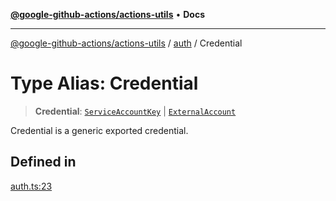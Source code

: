 [**@google-github-actions/actions-utils**](../../README.md) • **Docs**

***

[@google-github-actions/actions-utils](../../modules.md) / [auth](../README.md) / Credential

# Type Alias: Credential

> **Credential**: [`ServiceAccountKey`](ServiceAccountKey.md) \| [`ExternalAccount`](ExternalAccount.md)

Credential is a generic exported credential.

## Defined in

[auth.ts:23](https://github.com/google-github-actions/actions-utils/blob/main/src/auth.ts#L23)
